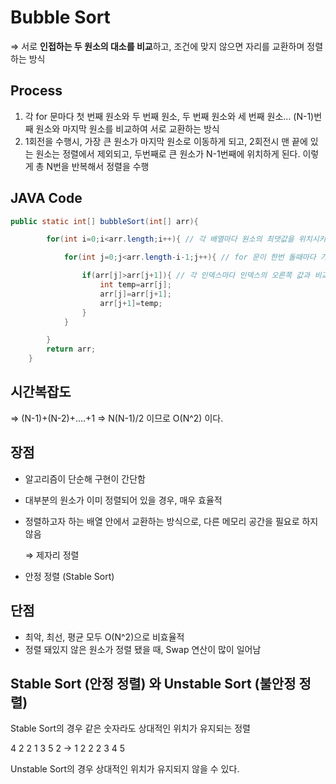 # Bubble Sort

⇒ 서로 **인접하는 두 원소의 대소를 비교**하고, 조건에 맞지 않으면 자리를 교환하며 정렬하는 방식 

## Process

1. 각 for 문마다 첫 번째 원소와 두 번째 원소, 두 번째 원소와 세 번째 원소… (N-1)번째 원소와 마지막 원소를 비교하여 서로 교환하는 방식
2. 1회전을 수행시, 가장 큰 원소가 마지막 원소로 이동하게 되고, 2회전시 맨 끝에 있는 원소는 정렬에서 제외되고, 두번째로 큰 원소가 N-1번째에 위치하게 된다. 이렇게 총 N번을 반복해서 정렬을 수행 

## JAVA Code

```java
public static int[] bubbleSort(int[] arr){

        for(int i=0;i<arr.length;i++){ // 각 배열마다 원소의 최댓값을 위치시키기 위함 (제외될 원소의 갯수)

            for(int j=0;j<arr.length-i-1;j++){ // for 문이 한번 돌때마다 가장 뒤에 있는 배열에 최댓값이 삽입되기 때문에, 이미 배정받은 원소를 제외하기 위해 i 를 마이너스 해주는 것

                if(arr[j]>arr[j+1]){ // 각 인덱스마다 인덱스의 오른쪽 값과 비교해서 swap 해줌
                    int temp=arr[j];
                    arr[j]=arr[j+1];
                    arr[j+1]=temp;
                }
            }

        }
        return arr;
    }
```

## 시간복잡도

⇒ (N-1)+(N-2)+….+1 ⇒ N(N-1)/2 이므로 O(N^2) 이다. 

 


## 장점

- 알고리즘이 단순해 구현이 간단함
- 대부분의 원소가 이미 정렬되어 있을 경우, 매우 효율적
- 정렬하고자 하는 배열 안에서 교환하는 방식으로, 다른 메모리 공간을 필요로 하지 않음
    
    ⇒ 제자리 정렬
    
- 안정 정렬 (Stable Sort)



## 단점

- 최악, 최선, 평균 모두 O(N^2)으로 비효율적
- 정렬 돼있지 않은 원소가 정렬 됐을 때, Swap 연산이 많이 일어남

## Stable Sort (안정 정렬) 와 Unstable Sort (불안정 정렬)

Stable Sort의 경우 같은 숫자라도 상대적인 위치가 유지되는 정렬

4 2 2 1 3 5 2  → 1 2 2 2 3 4 5 

Unstable Sort의 경우 상대적인 위치가 유지되지 않을 수 있다.
